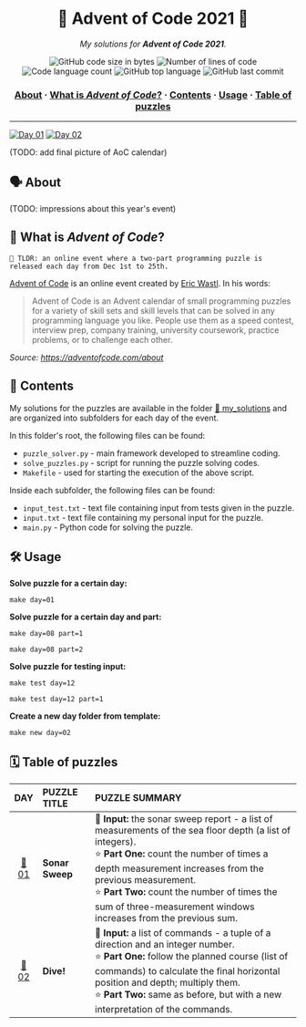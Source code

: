 <h1 align="center">
	🌟 Advent of Code 2021 🎄
</h1>

<p align="center">
	<i>My solutions for <b>Advent of Code 2021</b>.</i>
</p>

<p align="center">
	<img alt="GitHub code size in bytes" src="https://img.shields.io/github/languages/code-size/appinha/adventofcode_2021?color=blueviolet" />
	<img alt="Number of lines of code" src="https://img.shields.io/tokei/lines/github/appinha/adventofcode_2021?color=blueviolet" />
	<img alt="Code language count" src="https://img.shields.io/github/languages/count/appinha/adventofcode_2021?color=blue" />
	<img alt="GitHub top language" src="https://img.shields.io/github/languages/top/appinha/adventofcode_2021?color=blue" />
	<img alt="GitHub last commit" src="https://img.shields.io/github/last-commit/appinha/adventofcode_2021?color=brightgreen" />
</p>

<h3 align="center">
	<a href="#%EF%B8%8F-about">About</a>
	<span> · </span>
	<a href="#-what-is-advent-of-code">What is <i>Advent of Code</i>?</a>
	<span> · </span>
	<a href="#-contents">Contents</a>
	<span> · </span>
	<a href="#%EF%B8%8F-usage">Usage</a>
	<span> · </span>
	<a href="#%EF%B8%8F-table-of-puzzles">Table of puzzles</a>
</h3>

---

[![Day 01](https://badgen.net/badge/01/%E2%98%85%E2%98%85/yellow)](my_solutions/day01)
[![Day 02](https://badgen.net/badge/02/%E2%98%85%E2%98%85/yellow)](my_solutions/day02)

(TODO: add final picture of AoC calendar)

## 🗣️ About

(TODO: impressions about this year's event)

## 🌟 What is *Advent of Code*?

	🚀 TLDR: an online event where a two-part programming puzzle is released each day from Dec 1st to 25th.

[Advent of Code](http://adventofcode.com) is an online event created by [Eric Wastl](http://was.tl/). In his words:

> Advent of Code is an Advent calendar of small programming puzzles for a variety of skill sets and skill levels that can be solved in any programming language you like. People use them as a speed contest, interview prep, company training, university coursework, practice problems, or to challenge each other.

*Source: https://adventofcode.com/about*

## 📑 Contents

My solutions for the puzzles are available in the folder [📁 my_solutions](my_solutions) and are organized into subfolders for each day of the event.

In this folder's root, the following files can be found:

* `puzzle_solver.py` - main framework developed to streamline coding.
* `solve_puzzles.py` - script for running the puzzle solving codes.
* `Makefile` - used for starting the execution of the above script.

Inside each subfolder, the following files can be found:

* `input_test.txt` - text file containing input from tests given in the puzzle.
* `input.txt` - text file containing my personal input for the puzzle.
* `main.py` - Python code for solving the puzzle.

## 🛠️ Usage

**Solve puzzle for a certain day:**

```
make day=01
```

**Solve puzzle for a certain day and part:**

```
make day=08 part=1
```

```
make day=08 part=2
```

**Solve puzzle for testing input:**

```
make test day=12
```

```
make test day=12 part=1
```

**Create a new day folder from template:**

```
make new day=02
```

## 🗓️ Table of puzzles

| DAY							| PUZZLE TITLE	| PUZZLE SUMMARY
| :-:							| :-						| :-
| [📁 01](my_solutions/day_01)	| **Sonar Sweep**		| 📃 **Input:** the sonar sweep report - a list of measurements of the sea floor depth (a list of integers).<br />⭐ **Part One:** count the number of times a depth measurement increases from the previous measurement. <br />⭐ **Part Two:** count the number of times the sum of three-measurement windows increases from the previous sum.
| [📁 02](my_solutions/day_02)	| **Dive!**		| 📃 **Input:** a list of commands - a tuple of a direction and an integer number.<br />⭐ **Part One:** follow the planned course (list of commands) to calculate the final horizontal position and depth; multiply them. <br />⭐ **Part Two:** same as before, but with a new interpretation  of the commands.
<!--
| [📁 03](my_solutions/day_03)	| **Title**		| 📃 **Input:** .<br />⭐ **Part One:** . <br />⭐ **Part Two:** .
| [📁 04](my_solutions/day_04)	| **Title**		| 📃 **Input:** .<br />⭐ **Part One:** . <br />⭐ **Part Two:** .
| [📁 05](my_solutions/day_05)	| **Title**		| 📃 **Input:** .<br />⭐ **Part One:** . <br />⭐ **Part Two:** .
| [📁 06](my_solutions/day_06)	| **Title**		| 📃 **Input:** .<br />⭐ **Part One:** . <br />⭐ **Part Two:** .
| [📁 07](my_solutions/day_07)	| **Title**		| 📃 **Input:** .<br />⭐ **Part One:** . <br />⭐ **Part Two:** .
| [📁 08](my_solutions/day_08)	| **Title**		| 📃 **Input:** .<br />⭐ **Part One:** . <br />⭐ **Part Two:** .
| [📁 09](my_solutions/day_09)	| **Title**		| 📃 **Input:** .<br />⭐ **Part One:** . <br />⭐ **Part Two:** .
| [📁 10](my_solutions/day_10)	| **Title**		| 📃 **Input:** .<br />⭐ **Part One:** . <br />⭐ **Part Two:** .
| [📁 11](my_solutions/day_11)	| **Title**		| 📃 **Input:** .<br />⭐ **Part One:** . <br />⭐ **Part Two:** .
| [📁 12](my_solutions/day_12)	| **Title**		| 📃 **Input:** .<br />⭐ **Part One:** . <br />⭐ **Part Two:** .
| [📁 13](my_solutions/day_13)	| **Title**		| 📃 **Input:** .<br />⭐ **Part One:** . <br />⭐ **Part Two:** .
| [📁 14](my_solutions/day_14)	| **Title**		| 📃 **Input:** .<br />⭐ **Part One:** . <br />⭐ **Part Two:** .
| [📁 15](my_solutions/day_15)	| **Title**		| 📃 **Input:** .<br />⭐ **Part One:** . <br />⭐ **Part Two:** .
| [📁 16](my_solutions/day_16)	| **Title**		| 📃 **Input:** .<br />⭐ **Part One:** . <br />⭐ **Part Two:** .
| [📁 17](my_solutions/day_17)	| **Title**		| 📃 **Input:** .<br />⭐ **Part One:** . <br />⭐ **Part Two:** .
| [📁 18](my_solutions/day_18)	| **Title**		| 📃 **Input:** .<br />⭐ **Part One:** . <br />⭐ **Part Two:** .
| [📁 19](my_solutions/day_19)	| **Title**		| 📃 **Input:** .<br />⭐ **Part One:** . <br />⭐ **Part Two:** .
| [📁 20](my_solutions/day_20)	| **Title**		| 📃 **Input:** .<br />⭐ **Part One:** . <br />⭐ **Part Two:** .
| [📁 21](my_solutions/day_21)	| **Title**		| 📃 **Input:** .<br />⭐ **Part One:** . <br />⭐ **Part Two:** .
| [📁 22](my_solutions/day_22)	| **Title**		| 📃 **Input:** .<br />⭐ **Part One:** . <br />⭐ **Part Two:** .
| [📁 23](my_solutions/day_23)	| **Title**		| 📃 **Input:** .<br />⭐ **Part One:** . <br />⭐ **Part Two:** .
| [📁 24](my_solutions/day_24)	| **Title**		| 📃 **Input:** .<br />⭐ **Part One:** . <br />⭐ **Part Two:** .
| [📁 25](my_solutions/day_25)	| **Title**		| 📃 **Input:** .<br />⭐ **Part One:** . <br />⭐ **Part Two:** .
 -->
